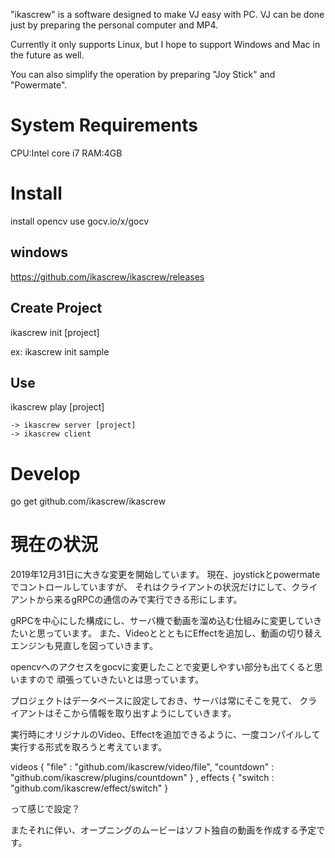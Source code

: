 "ikascrew" is a software designed to make VJ easy with PC.
VJ can be done just by preparing the personal computer and MP4.

Currently it only supports Linux, but I hope to support Windows and Mac in the future as well.

You can also simplify the operation by preparing "Joy Stick" and "Powermate".

# System Requirements

CPU:Intel core i7
RAM:4GB

# Install

install opencv
use gocv.io/x/gocv


## windows

https://github.com/ikascrew/ikascrew/releases

## Create Project

ikascrew init [project]

ex:
   ikascrew init sample

## Use

ikascrew play [project]

    -> ikascrew server [project]
    -> ikascrew client


# Develop

go get github.com/ikascrew/ikascrew

# 現在の状況


2019年12月31日に大きな変更を開始しています。
現在、joystickとpowermateでコントロールしていますが、
それはクライアントの状況だけにして、クライアントから来るgRPCの通信のみで実行できる形にします。

gRPCを中心にした構成にし、サーバ機で動画を溜め込む仕組みに変更していきたいと思っています。
また、VideoととともにEffectを追加し、動画の切り替えエンジンも見直しを図っていきます。

opencvへのアクセスをgocvに変更したことで変更しやすい部分も出てくると思いますので
頑張っていきたいとは思っています。


プロジェクトはデータベースに設定しておき、サーバは常にそこを見て、
クライアントはそこから情報を取り出すようにしていきます。

実行時にオリジナルのVideo、Effectを追加できるように、一度コンパイルして実行する形式を取ろうと考えています。

   videos {
       "file" : "github.com/ikascrew/video/file",
       "countdown" : "github.com/ikascrew/plugins/countdown"
   } ,
   effects {
       "switch : "github.com/ikascrew/effect/switch"
   } 

って感じで設定？

またそれに伴い、オープニングのムービーはソフト独自の動画を作成する予定です。
